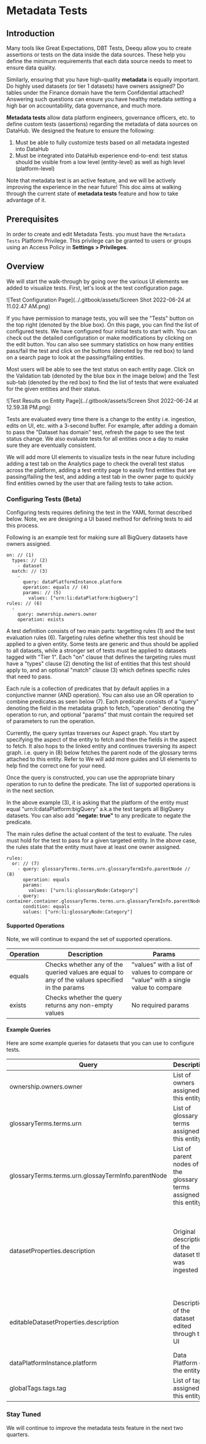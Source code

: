 # Metadata Tests

## Introduction

Many tools like Great Expectations, DBT Tests, Deequ allow you to create assertions or tests on the data inside the data sources. These help you define the minimum requirements that each data source needs to meet to ensure data quality.&#x20;

Similarly, ensuring that you have high-quality **metadata** is equally important. Do highly used datasets (or tier 1 datasets) have owners assigned? Do tables under the Finance domain have the term Confidential attached? Answering such questions can ensure you have healthy metadata setting a high bar on accountability, data governance, and much more.&#x20;

**Metadata tests** allow data platform engineers, governance officers, etc. to define custom tests (assertions) regarding the metadata of data sources on DataHub. We designed the feature to ensure the following:

1. Must be able to fully customize tests based on all metadata ingested into DataHub
2. Must be integrated into DataHub experience end-to-end: test status should be visible from a low level (entity-level) as well as high level (platform-level)

Note that metadata test is an active feature, and we will be actively improving the experience in the near future! This doc aims at walking through the current state of **metadata tests** feature and how to take advantage of it.&#x20;

## Prerequisites

In order to create and edit Metadata Tests. you must have the `Metadata Tests` Platform Privilege. This privilege can be granted to users or groups using an Access Policy in **Settings > Privileges**.&#x20;

## Overview&#x20;

We will start the walk-through by going over the various UI elements we added to visualize tests. First, let's look at the test configuration page.&#x20;

![Test Configuration Page](../.gitbook/assets/Screen Shot 2022-06-24 at 11.02.47 AM.png)

If you have permission to manage tests, you will see the "Tests" button on the top right (denoted by the blue box). On this page, you can find the list of configured tests. We have configured four initial tests to start with. You can check out the detailed configuration or make modifications by clicking on the edit button. You can also see summary statistics on how many entities pass/fail the test and click on the buttons (denoted by the red box) to land on a search page to look at the passing/failing entities.&#x20;

Most users will be able to see the test status on each entity page. Click on the Validation tab (denoted by the blue box in the image below) and the Test sub-tab (denoted by the red box) to find the list of tests that were evaluated for the given entities and their status.&#x20;

![Test Results on Entity Page](../.gitbook/assets/Screen Shot 2022-06-24 at 12.59.38 PM.png)

Tests are evaluated every time there is a change to the entity i.e. ingestion, edits on UI, etc. with a 3-second buffer. For example, after adding a domain to pass the "Dataset has domain" test, refresh the page to see the test status change. We also evaluate tests for all entities once a day to make sure they are eventually consistent.&#x20;

We will add more UI elements to visualize tests in the near future including adding a test tab on the Analytics page to check the overall test status across the platform, adding a test entity page to easily find entities that are passing/failing the test, and adding a test tab in the owner page to quickly find entities owned by the user that are failing tests to take action.&#x20;

### Configuring Tests (Beta)

Configuring tests requires defining the test in the YAML format described below. Note, we are designing a UI based method for defining tests to aid this process.&#x20;

Following is an example test for making sure all BigQuery datasets have owners assigned.&#x20;

```
on: // (1)
  types: // (2)
    - dataset
  match: // (3)
    - 
      query: dataPlatformInstance.platform
      operation: equals // (4)
      params: // (5)
        values: ["urn:li:dataPlatform:bigQuery"]
rules: // (6)
  -
    query: ownership.owners.owner
    operation: exists

```

A test definition consists of two main parts: targetting rules (1) and the test evaluation rules (6). Targeting rules define whether this test should be applied to a given entity. Some tests are generic and thus should be applied to all datasets, while a stronger set of tests must be applied to datasets tagged with "Tier 1". Each "on" clause that defines the targeting rules must have a "types" clause (2) denoting the list of entities that this test should apply to, and an optional "match" clause (3) which defines specific rules that need to pass.&#x20;

Each rule is a collection of predicates that by default applies in a conjunctive manner (AND operation). You can also use an OR operation to combine predicates as seen below (7). Each predicate consists of a "query" denoting the field in the metadata graph to fetch, "operation" denoting the operation to run, and optional "params" that must contain the required set of parameters to run the operation.&#x20;

Currently, the query syntax traverses our Aspect graph. You start by specifying the aspect of the entity to fetch and then the fields in the aspect to fetch. It also hops to the linked entity and continues traversing its aspect graph. i.e. query in (8) below fetches the parent node of the glossary terms attached to this entity. Refer to  We will add more guides and UI elements to help find the correct one for your need.&#x20;

Once the query is constructed, you can use the appropriate binary operation to run to define the predicate. The list of supported operations is in the next section.

In the above example (3), it is asking that the platform of the entity must equal "urn:li:dataPlatform:bigQuery" a.k.a the test targets all BigQuery datasets. You can also add "**negate: true"** to any predicate to negate the predicate.&#x20;

The main rules define the actual content of the test to evaluate. The rules must hold for the test to pass for a given targeted entity. In the above case, the rules state that the entity must have at least one owner assigned.&#x20;

```
rules: 
  or: // (7)
    - query: glossaryTerms.terms.urn.glossaryTermInfo.parentNode // (8)
      operation: equals
      params:
        values: ["urn:li:glossaryNode:Category"]
    - query: container.container.glossaryTerms.terms.urn.glossaryTermInfo.parentNode
      condition: equals
      values: ["urn:li:glossaryNode:Category"]
```

#### Supported Operations

Note, we will continue to expand the set of supported operations.&#x20;

| Operation | Description                                                                                     | Params                                                                              |
| --------- | ----------------------------------------------------------------------------------------------- | ----------------------------------------------------------------------------------- |
| equals    | Checks whether any of the queried values are equal to any of the values specified in the params | "values" with a list of values to compare or "value" with a single value to compare |
| exists    | Checks whether the query returns any non-empty values                                           | No required params                                                                  |

#### Example Queries

Here are some example queries for datasets that you can use to configure tests.&#x20;

| Query                                              | Description                                                        | Note                                                                                            |
| -------------------------------------------------- | ------------------------------------------------------------------ | ----------------------------------------------------------------------------------------------- |
| ownership.owners.owner                             | List of owners assigned to this entity                             |                                                                                                 |
| glossaryTerms.terms.urn                            | List of glossary terms assigned to this entity                     |                                                                                                 |
| glossaryTerms.terms.urn.glossayTermInfo.parentNode | List of parent nodes of the glossary terms assigned to this entity |                                                                                                 |
| datasetProperties.description                      | Original description of the dataset that was ingested              | Note, this value is overriden by the below editable properties when it is edited through the UI |
| editableDatasetProperties.description              | Description of the dataset edited through the UI                   | Note, if this is empty, the above description is shown in the UI.                               |
| dataPlatformInstance.platform                      | Data Platform of the entity                                        |                                                                                                 |
| globalTags.tags.tag                                | List of tags assigned to this entity                               |                                                                                                 |

### Stay Tuned

We will continue to improve the metadata tests feature in the next two quarters.&#x20;
